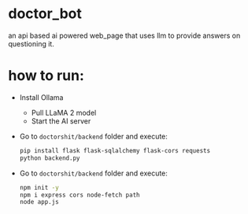 # doctor_bot
an api based ai powered web_page that uses llm to provide answers on questioning it.


# how to run:

- Install Ollama  
  - Pull LLaMA 2 model  
  - Start the AI server  

- Go to `doctorshit/backend` folder and execute:  
  ```bash
  pip install flask flask-sqlalchemy flask-cors requests
  python backend.py

- Go to `doctorshit/backend` folder and execute:  
  ```bash
  npm init -y
  npm i express cors node-fetch path
  node app.js
